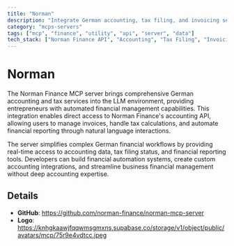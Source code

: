 ```yaml
---
title: "Norman"
description: "Integrate German accounting, tax filing, and invoicing services directly into LLM environments for financial automation."
category: "mcps-servers"
tags: ["mcp", "finance", "utility", "api", "server", "data"]
tech_stack: ["Norman Finance API", "Accounting", "Tax Filing", "Invoicing", "Financial Automation"]
---
```


# Norman

The Norman Finance MCP server brings comprehensive German accounting and tax services into the LLM environment, providing entrepreneurs with automated financial management capabilities. This integration enables direct access to Norman Finance's accounting API, allowing users to manage invoices, handle tax calculations, and automate financial reporting through natural language interactions.

The server simplifies complex German financial workflows by providing real-time access to accounting data, tax filing status, and financial reporting tools. Developers can build financial automation systems, create custom accounting integrations, and streamline business financial management without deep accounting expertise.

## Details

- **GitHub**: https://github.com/norman-finance/norman-mcp-server
- **Logo**: https://knhgkaawjfqqwmsgmxns.supabase.co/storage/v1/object/public/avatars/mcp/75r9e4vdtcc.jpeg
